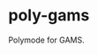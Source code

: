 <!--
Author: Shiro Takeda
Maintainer: Shiro Takeda
First-created: 2024-07-20
Time-stamp: <2024-07-20 13:15:32 st>
-->

poly-gams 
============================================================

Polymode for GAMS.




<!--

--------------------
Local Variables:
fill-column: 80
mode: markdown
End:

-->
